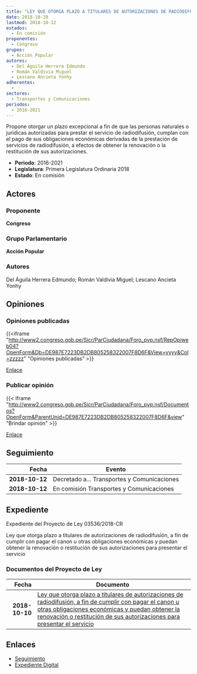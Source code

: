 ```yaml
---
title: "LEY QUE OTORGA PLAZO A TITULARES DE AUTORIZACIONES DE RADIODIFUSIÓN, A FIN DE CUMPLIR CON PAGAR EL CANON U OTRAS OBLIGACIONES ECONÓMICAS Y PUEDAN OBTENER LA RENOVACIÓN O RESTITUCIÓN DE SUS AUTORIZACIONES PARA PRESTAR EL SERVICIO"
date: 2018-10-10
lastmod: 2018-10-12
estados: 
  - En comisión
proponentes: 
  - Congreso
grupos: 
  - Acción Popular
autores: 
  - Del Águila Herrera Edmundo
  - Román Valdivia Miguel
  - Lescano Ancieta Yonhy
adherentes: 
  - 
sectores: 
  - Transportes y Comunicaciones
periodos: 
  - 2016-2021
---
```


Propone otorgar un plazo excepcional a fin de que las personas naturales o juridicas autorizadas para prestar el servicio de radiodifusión, cumplan con el pago de sus obligaciones económicas derivadas de la prestación de servicios de radiodifusión, a efectos de obtener la renovación o la restitución de sus autorizaciones.

- **Periodo**: 2016-2021
- **Legislatura**: Primera Legislatura Ordinaria 2018
- **Estado**: En comisión

## Actores

### Proponente

**Congreso**

### Grupo Parlamentario

**Acción Popular**

### Autores

Del Águila Herrera Edmundo; Román Valdivia Miguel; Lescano Ancieta Yonhy


## Opiniones

### Opiniones publicadas

{{<iframe "http://www2.congreso.gob.pe/Sicr/ParCiudadana/Foro_pvp.nsf/RepOpiweb04?OpenForm&Db=DE987E7223DB2DB805258322007F8D6F&View=yyyy&Col=zzzzz" "Opiniones publicadas" >}}

[Enlace](http://www2.congreso.gob.pe/Sicr/ParCiudadana/Foro_pvp.nsf/RepOpiweb04?OpenForm&Db=DE987E7223DB2DB805258322007F8D6F&View=yyyy&Col=zzzzz)
### Publicar opinión

{{< iframe "http://www2.congreso.gob.pe/Sicr/ParCiudadana/Foro_pvp.nsf/Documentos?OpenForm&ParentUnid=DE987E7223DB2DB805258322007F8D6F&view" "Brindar opinión" >}}

[Enlace](http://www2.congreso.gob.pe/Sicr/ParCiudadana/Foro_pvp.nsf/Documentos?OpenForm&ParentUnid=DE987E7223DB2DB805258322007F8D6F&view)

## Seguimiento

| Fecha | Evento |
|------:|--------|
| **2018-10-12** | Decretado a... Transportes y Comunicaciones|
| **2018-10-12** | En comisión Transportes y Comunicaciones|


## Expediente

Expediente del Proyecto de Ley 03536/2018-CR

Ley que otorga plazo a titulares de autorizaciones de radiodifusión, a fin de cumplir con pagar el canon u otras obligaciones económicas y puedan obtener la renovación o restitución de sus autorizaciones para presentar el servicio


### Documentos del Proyecto de Ley

| Fecha | Documento |
|------:|--------|
| **2018-10-10** | [Ley que otorga plazo a titulares de autorizaciones de radiodifusión, a fin de cumplir con pagar el canon u otras obligaciones económicas y puedan obtener la renovación o restitución de sus autorizaciones para presentar el servicio](http://www.leyes.congreso.gob.pe/Documentos/2016_2021/Proyectos_de_Ley_y_de_Resoluciones_Legislativas/PL0353620181010..PDF) |

## Enlaces 

- [Seguimiento](http://www2.congreso.gob.pe/Sicr/TraDocEstProc/CLProLey2016.nsf/f7fff46988ca05b1052578e100829cc7/8413b4b7b7ae54d405258322007f7fe5?OpenDocument)
- [Expediente Digital](http://www2.congreso.gob.pe/Sicr/TraDocEstProc/CLProLey2016.nsf/f7fff46988ca05b1052578e100829cc7/8413b4b7b7ae54d405258322007f7fe5?OpenDocument&Click=05257FB7005EB655.eb71d0cf91d8294e05256cdf006b5706/$Body/0.1C6C)
